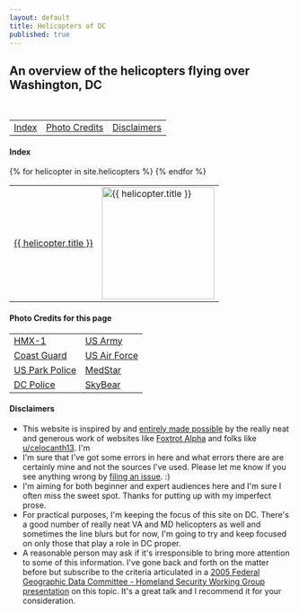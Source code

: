 ```yaml
---
layout: default
title: Helicopters of DC
published: true
---
```


## An overview of the helicopters flying over Washington, DC

<br>
  <center>
 <table style="width:100%">
  <tr>
    <td><a href="#index">Index</a></td>
    <td><a href="#photo-credits">Photo Credits</a></td>
    <td><a href="#dislaimers">Disclaimers</a></td>
  </tr>
</table>
  </center>

#### Index

<table style="width:100%">
  {% for helicopter in site.helicopters %}
    <tr>
      <td>
        <a href="{{ helicopter.url | absolute_url }}">{{ helicopter.title }}</a>
      </td>
      <td>
        <img src="{{ helicopter.image | absolute_url }}" alt="{{ helicopter.title }}" width="200">
      </td>
    </tr>
  {% endfor %}
</table>

#### Photo Credits for this page


 <table style="width:100%">
  <tr>
    <td><a href="https://en.wikipedia.org/wiki/Marine_One#/media/File:VH-3D_Marine_One_over_Washington_DC_May_2005.jpg">HMX-1</a></td>
    <td><a href="https://foxtrotalpha.jalopnik.com/these-elite-military-helicopter-units-fly-washingtons-p-1704260996">US Army</a></td>
  </tr>
   <tr>
    <td><a href="https://en.wikipedia.org/wiki/File:USCG_HH-65C.jpg">Coast Guard</a></td>
    <td><a href="https://commons.wikimedia.org/wiki/Category:1st_Helicopter_Squadron_(United_States_Air_Force)#/media/File:141021-F-CX842-001_The_first_ex-USMC_UH-1N_for_1HS_lands_at_Andrews.jpg">US Air Force</a></td>
  </tr>
   <tr>
    <td><a href="https://en.wikipedia.org/wiki/File:U.S._Park_Police_helicopter.JPG">US Park Police</a></td>
    <td><a href="https://www.medstarwashington.org/our-services/medstar-heart-vascular-institute/treatments/medstar-rapid-transportation/">MedStar</a></td>
  </tr>
   <tr>
    <td><a href="https://www.flickr.com/photos/ep_jhu/35266792364/in/photostream/">DC Police</a></td>
    <td><a href="https://twitter.com/stat_medevac/status/817390049927036928">SkyBear</a></td>
  </tr>
</table>



#### Disclaimers
* This website is inspired by and [entirely made possible](https://helicoptersofdc.com/credits/) by the really neat and generous work of websites like [Foxtrot Alpha](https://foxtrotalpha.jalopnik.com/) and folks like [u/celocanth13](https://www.reddit.com/user/celocanth13).  I'm
* I'm sure that I've got some errors in here and what errors there are are certainly mine and not the sources I've used.  Please let me know if you see anything wrong by [filing an issue](https://github.com/gbinal/dc-helicopters/issues).  :)
* I'm aiming for both beginner and expert audiences here and I'm sure I often miss the sweet spot.  Thanks for putting up with my imperfect prose.
* For practical purposes, I'm keeping the focus of this site on DC.  There's a good number of really neat VA and MD helicopters as well and sometimes the line blurs but for now, I'm going to try and keep focused on only those that play a role in DC proper.
* A reasonable person may ask if it's irresponsible to bring more attention to some of this information.  I've gone back and forth on the matter before but subscribe to the criteria articulated in a [2005 Federal Geographic Data Committee - Homeland Security Working Group presentation](https://web.archive.org/web/20101122205653/http://www.emforum.org/vforum/lc051116.htm) on this topic.  It's a great talk and I recommend it for your consideration.
